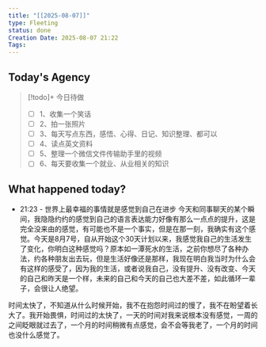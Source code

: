 ```yaml
---
title: "[[2025-08-07]]"
type: Fleeting
status: done
Creation Date: 2025-08-07 21:22
Tags:
---
```

## Today's Agency
> [!todo]+ 今日待做
> - [ ] 1、收集一个笑话
> - [ ] 2、拍一张照片
> - [ ] 3、每天写点东西，感悟、心得、日记、知识整理、都可以
> - [ ] 4、读点英文资料
> - [ ] 5、整理一个微信文件传输助手里的视频
> - [ ] 6、每天要收集一个就业、从业相关的知识

## What happened today?
- 21:23 - 世界上最幸福的事情就是感觉到自己在进步
今天和同事聊天的某个瞬间，我隐隐约约的感觉到自己的语言表达能力好像有那么一点点的提升，这是完全没来由的感觉，有可能也不是一个事实，但是在那一刻，我确实有这个感觉。今天是8月7号，自从开始这个30天计划以来，我感觉我自己的生活发生了变化，你明白这种感觉吗？原本如一潭死水的生活，之前你想尽了各种办法，约各种朋友出去玩，但是生活好像还是那样，我现在明白我当时为什么会有这样的感受了，因为我的生活，或者说我自己，没有提升、没有改变、今天的自己和昨天是一个样，未来的自己和今天的自己也大差不差，如此循环一辈子，会很让人绝望。

时间太快了，不知道从什么时候开始，我不在抱怨时间过的慢了，我不在盼望着长大了。我开始畏惧，时间过的太快了，一天的时间对我来说根本没有感觉，一周的之间眨眼就过去了，一个月的时间稍微有点感觉，会不会等我老了，一个月的时间也没什么感觉了。